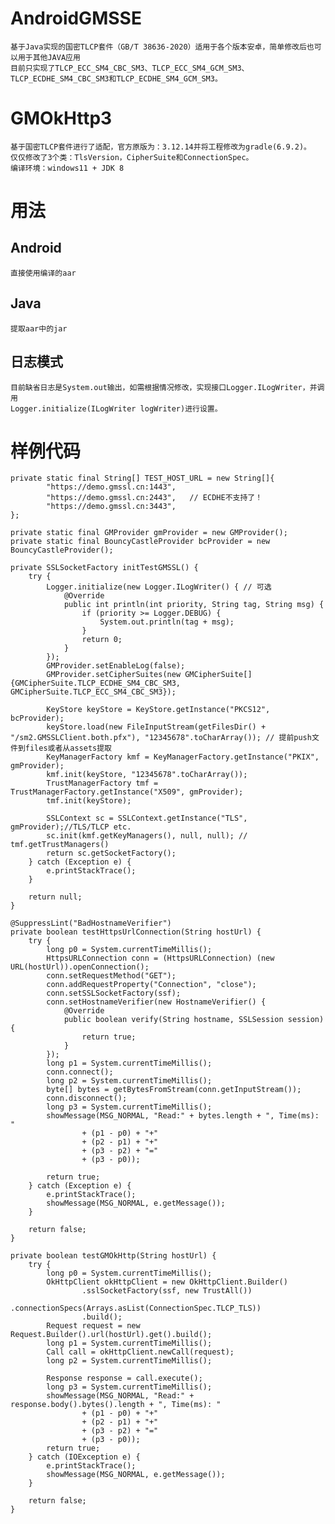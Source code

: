 # AndroidGMSSE
	基于Java实现的国密TLCP套件（GB/T 38636-2020）适用于各个版本安卓，简单修改后也可以用于其他JAVA应用
	目前只实现了TLCP_ECC_SM4_CBC_SM3、TLCP_ECC_SM4_GCM_SM3、TLCP_ECDHE_SM4_CBC_SM3和TLCP_ECDHE_SM4_GCM_SM3。

# GMOkHttp3
	基于国密TLCP套件进行了适配，官方原版为：3.12.14并将工程修改为gradle(6.9.2)。
	仅仅修改了3个类：TlsVersion，CipherSuite和ConnectionSpec。
	编译环境：windows11 + JDK 8

# 用法
## Android
	直接使用编译的aar

## Java
	提取aar中的jar
## 日志模式
	目前缺省日志是System.out输出，如需根据情况修改，实现接口Logger.ILogWriter，并调用
	Logger.initialize(ILogWriter logWriter)进行设置。
	
# 样例代码
	private static final String[] TEST_HOST_URL = new String[]{
            "https://demo.gmssl.cn:1443",
            "https://demo.gmssl.cn:2443",	// ECDHE不支持了！
            "https://demo.gmssl.cn:3443",
    };
	
	private static final GMProvider gmProvider = new GMProvider();
    private static final BouncyCastleProvider bcProvider = new BouncyCastleProvider();
	
	private SSLSocketFactory initTestGMSSL() {
        try {
		    Logger.initialize(new Logger.ILogWriter() {	// 可选
                @Override
                public int println(int priority, String tag, String msg) {
                    if (priority >= Logger.DEBUG) {
                        System.out.println(tag + msg);
                    }
                    return 0;
                }
            });
            GMProvider.setEnableLog(false);
            GMProvider.setCipherSuites(new GMCipherSuite[]{GMCipherSuite.TLCP_ECDHE_SM4_CBC_SM3, GMCipherSuite.TLCP_ECC_SM4_CBC_SM3});

            KeyStore keyStore = KeyStore.getInstance("PKCS12", bcProvider);
            keyStore.load(new FileInputStream(getFilesDir() + "/sm2.GMSSLClient.both.pfx"), "12345678".toCharArray()); // 提前push文件到files或者从assets提取
            KeyManagerFactory kmf = KeyManagerFactory.getInstance("PKIX", gmProvider);
            kmf.init(keyStore, "12345678".toCharArray());
            TrustManagerFactory tmf = TrustManagerFactory.getInstance("X509", gmProvider);
            tmf.init(keyStore);

            SSLContext sc = SSLContext.getInstance("TLS", gmProvider);//TLS/TLCP etc.
            sc.init(kmf.getKeyManagers(), null, null); // tmf.getTrustManagers()
            return sc.getSocketFactory();
        } catch (Exception e) {
            e.printStackTrace();
        }

        return null;
    }
	
	@SuppressLint("BadHostnameVerifier")
    private boolean testHttpsUrlConnection(String hostUrl) {
        try {
            long p0 = System.currentTimeMillis();
            HttpsURLConnection conn = (HttpsURLConnection) (new URL(hostUrl)).openConnection();
            conn.setRequestMethod("GET");
            conn.addRequestProperty("Connection", "close");
            conn.setSSLSocketFactory(ssf);
            conn.setHostnameVerifier(new HostnameVerifier() {
                @Override
                public boolean verify(String hostname, SSLSession session) {
                    return true;
                }
            });
            long p1 = System.currentTimeMillis();
            conn.connect();
            long p2 = System.currentTimeMillis();
            byte[] bytes = getBytesFromStream(conn.getInputStream());
            conn.disconnect();
            long p3 = System.currentTimeMillis();
            showMessage(MSG_NORMAL, "Read:" + bytes.length + ", Time(ms): "
                    + (p1 - p0) + "+"
                    + (p2 - p1) + "+"
                    + (p3 - p2) + "="
                    + (p3 - p0));

            return true;
        } catch (Exception e) {
            e.printStackTrace();
            showMessage(MSG_NORMAL, e.getMessage());
        }

        return false;
    }

    private boolean testGMOkHttp(String hostUrl) {
        try {
            long p0 = System.currentTimeMillis();
            OkHttpClient okHttpClient = new OkHttpClient.Builder()
                    .sslSocketFactory(ssf, new TrustAll())
                    .connectionSpecs(Arrays.asList(ConnectionSpec.TLCP_TLS))
                    .build();
            Request request = new Request.Builder().url(hostUrl).get().build();
            long p1 = System.currentTimeMillis();
            Call call = okHttpClient.newCall(request);
            long p2 = System.currentTimeMillis();

            Response response = call.execute();
            long p3 = System.currentTimeMillis();
            showMessage(MSG_NORMAL, "Read:" + response.body().bytes().length + ", Time(ms): "
                    + (p1 - p0) + "+"
                    + (p2 - p1) + "+"
                    + (p3 - p2) + "="
                    + (p3 - p0));
            return true;
        } catch (IOException e) {
            e.printStackTrace();
            showMessage(MSG_NORMAL, e.getMessage());
        }

        return false;
    }
